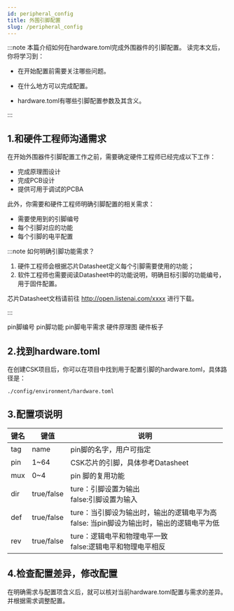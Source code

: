 ```yaml
---
id: peripheral_config
title: 外围引脚配置
slug: /peripheral_config
---
```


:::note 本篇介绍如何在hardware.toml完成外围器件的引脚配置。
读完本文后，你将学习到：

- 在开始配置前需要关注哪些问题。

- 在什么地方可以完成配置。

- hardware.toml有哪些引脚配置参数及其含义。

:::

## 1.和硬件工程师沟通需求

在开始外围器件引脚配置工作之前，需要确定硬件工程师已经完成以下工作：

- 完成原理图设计
- 完成PCB设计
- 提供可用于调试的PCBA

此外，你需要和硬件工程师明确引脚配置的相关需求：

- 需要使用到的引脚编号
- 每个引脚对应的功能
- 每个引脚的电平配置

:::note 如何明确引脚功能需求？

1. 硬件工程师会根据芯片Datasheet定义每个引脚需要使用的功能；
2. 软件工程师也需要阅读Datasheet中的功能说明，明确目标引脚的功能编号，用于固件配置。

芯片Datasheet文档请前往 http://open.listenai.com/xxxx 进行下载。

:::


pin脚编号
pin脚功能
pin脚电平需求
硬件原理图
硬件板子

## 2.找到hardware.toml

在创建CSK项目后，你可以在项目中找到用于配置引脚的hardware.toml，具体路径是：

`./config/environment/hardware.toml`

## 3.配置项说明

| 键名 | 键值 | 说明 | 
| - | - | - | 
| tag | name |  pin脚的名字，用户可指定 |
| pin | 1~64 | CSK芯片的引脚，具体参考Datasheet|
| mux | 0~4 | pin 脚的复用功能 |
| dir | true/false | ture：引脚设置为输出<br/>false:引脚设置为输入 |
| def | true/false | ture：当引脚设为输出时，输出的逻辑电平为高<br/>false: 当pin脚设为输出时，输出的逻辑电平为低 |
| rev |  true/false| ture：逻辑电平和物理电平一致<br/>false:逻辑电平和物理电平相反 |


## 4.检查配置差异，修改配置

在明确需求与配置项含义后，就可以核对当前hardware.toml配置与需求的差异。并根据需求调整配置。

